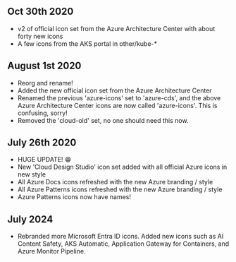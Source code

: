 ## Oct 30th 2020
- v2 of official icon set from the Azure Architecture Center with about forty new icons
- A few icons from the AKS portal in other/kube-*


## August 1st 2020
- Reorg and rename!
- Added the new official icon set from the Azure Architecture Center
- Renamed the previous 'azure-icons' set to 'azure-cds', and the above Azure Architecture Center icons are now called 'azure-icons'. This is confusing, sorry!
- Removed the 'cloud-old' set, no one should need this now.


## July 26th 2020
- HUGE UPDATE! 😁
- New 'Cloud Design Studio' icon set added with all official Azure icons in new style
- All Azure Docs icons refreshed with the new Azure branding / style
- All Azure Patterns icons refreshed with the new Azure branding / style
- Azure Patterns icons now have names!


## July 2024
- Rebranded more Microsoft Entra ID icons. Added new icons such as AI Content Safety, AKS Automatic, Application Gateway for Containers, and Azure Monitor Pipeline.